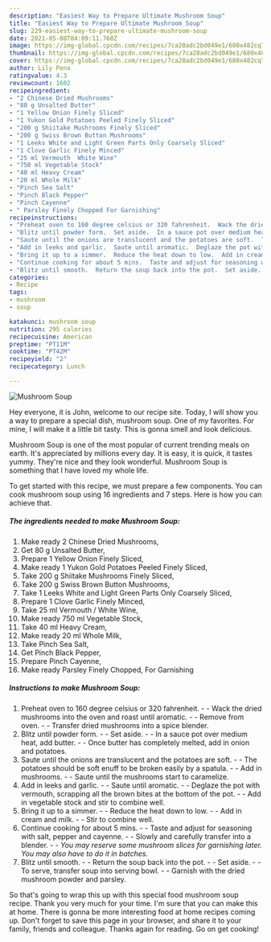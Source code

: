 ```yaml
---
description: "Easiest Way to Prepare Ultimate Mushroom Soup"
title: "Easiest Way to Prepare Ultimate Mushroom Soup"
slug: 229-easiest-way-to-prepare-ultimate-mushroom-soup
date: 2021-05-08T04:09:11.760Z
image: https://img-global.cpcdn.com/recipes/7ca28adc2bd049e1/680x482cq70/mushroom-soup-recipe-main-photo.jpg
thumbnail: https://img-global.cpcdn.com/recipes/7ca28adc2bd049e1/680x482cq70/mushroom-soup-recipe-main-photo.jpg
cover: https://img-global.cpcdn.com/recipes/7ca28adc2bd049e1/680x482cq70/mushroom-soup-recipe-main-photo.jpg
author: Lily Pena
ratingvalue: 4.3
reviewcount: 1602
recipeingredient:
- "2 Chinese Dried Mushrooms"
- "80 g Unsalted Butter"
- "1 Yellow Onion Finely Sliced"
- "1 Yukon Gold Potatoes Peeled Finely Sliced"
- "200 g Shiitake Mushrooms Finely Sliced"
- "200 g Swiss Brown Button Mushrooms"
- "1 Leeks White and Light Green Parts Only Coarsely Sliced"
- "1 Clove Garlic Finely Minced"
- "25 ml Vermouth  White Wine"
- "750 ml Vegetable Stock"
- "40 ml Heavy Cream"
- "20 ml Whole Milk"
- "Pinch Sea Salt"
- "Pinch Black Pepper"
- "Pinch Cayenne"
- " Parsley Finely Chopped For Garnishing"
recipeinstructions:
- "Preheat oven to 160 degree celsius or 320 fahrenheit.  Wack the dried mushrooms into the oven and roast until aromatic.  Remove from oven.  Transfer dried mushrooms into a spice blender."
- "Blitz until powder form.  Set aside.  In a sauce pot over medium heat, add butter.  Once butter has completely melted, add in onion and potatoes."
- "Saute until the onions are translucent and the potatoes are soft.  The potatoes should be soft enuff to be broken easily by a spatula.  Add in mushrooms.  Saute until the mushrooms start to caramelize."
- "Add in leeks and garlic.  Saute until aromatic.  Deglaze the pot with vermouth, scrapping all the brown bites at the bottom of the pot.  Add in vegetable stock and stir to combine well."
- "Bring it up to a simmer.  Reduce the heat down to low.  Add in cream and milk.  Stir to combine well."
- "Continue cooking for about 5 mins.  Taste and adjust for seasoning with salt, pepper and cayenne.  Slowly and carefully transfer into a blender.  *You may reserve some mushroom slices for garnishing later. You may also have to do it in batches.*"
- "Blitz until smooth.  Return the soup back into the pot.  Set aside.  To serve, transfer soup into serving bowl.  Garnish with the dried mushroom powder and parsley."
categories:
- Recipe
tags:
- mushroom
- soup

katakunci: mushroom soup 
nutrition: 295 calories
recipecuisine: American
preptime: "PT11M"
cooktime: "PT42M"
recipeyield: "2"
recipecategory: Lunch

---
```



![Mushroom Soup](https://img-global.cpcdn.com/recipes/7ca28adc2bd049e1/680x482cq70/mushroom-soup-recipe-main-photo.jpg)

Hey everyone, it is John, welcome to our recipe site. Today, I will show you a way to prepare a special dish, mushroom soup. One of my favorites. For mine, I will make it a little bit tasty. This is gonna smell and look delicious.

Mushroom Soup is one of the most popular of current trending meals on earth. It's appreciated by millions every day. It is easy, it is quick, it tastes yummy. They're nice and they look wonderful. Mushroom Soup is something that I have loved my whole life.




To get started with this recipe, we must prepare a few components. You can cook mushroom soup using 16 ingredients and 7 steps. Here is how you can achieve that.

<!--inarticleads1-->

##### The ingredients needed to make Mushroom Soup:

1. Make ready 2 Chinese Dried Mushrooms,
1. Get 80 g Unsalted Butter,
1. Prepare 1 Yellow Onion Finely Sliced,
1. Make ready 1 Yukon Gold Potatoes Peeled Finely Sliced,
1. Take 200 g Shiitake Mushrooms Finely Sliced,
1. Take 200 g Swiss Brown Button Mushrooms,
1. Take 1 Leeks White and Light Green Parts Only Coarsely Sliced,
1. Prepare 1 Clove Garlic Finely Minced,
1. Take 25 ml Vermouth / White Wine,
1. Make ready 750 ml Vegetable Stock,
1. Take 40 ml Heavy Cream,
1. Make ready 20 ml Whole Milk,
1. Take Pinch Sea Salt,
1. Get Pinch Black Pepper,
1. Prepare Pinch Cayenne,
1. Make ready  Parsley Finely Chopped, For Garnishing




<!--inarticleads2-->

##### Instructions to make Mushroom Soup:

1. Preheat oven to 160 degree celsius or 320 fahrenheit. -  - Wack the dried mushrooms into the oven and roast until aromatic. -  - Remove from oven. -  - Transfer dried mushrooms into a spice blender.
1. Blitz until powder form. -  - Set aside. -  - In a sauce pot over medium heat, add butter. -  - Once butter has completely melted, add in onion and potatoes.
1. Saute until the onions are translucent and the potatoes are soft. -  - The potatoes should be soft enuff to be broken easily by a spatula. -  - Add in mushrooms. -  - Saute until the mushrooms start to caramelize.
1. Add in leeks and garlic. -  - Saute until aromatic. -  - Deglaze the pot with vermouth, scrapping all the brown bites at the bottom of the pot. -  - Add in vegetable stock and stir to combine well.
1. Bring it up to a simmer. -  - Reduce the heat down to low. -  - Add in cream and milk. -  - Stir to combine well.
1. Continue cooking for about 5 mins. -  - Taste and adjust for seasoning with salt, pepper and cayenne. -  - Slowly and carefully transfer into a blender. -  - *You may reserve some mushroom slices for garnishing later. You may also have to do it in batches.*
1. Blitz until smooth. -  - Return the soup back into the pot. -  - Set aside. -  - To serve, transfer soup into serving bowl. -  - Garnish with the dried mushroom powder and parsley.




So that's going to wrap this up with this special food mushroom soup recipe. Thank you very much for your time. I'm sure that you can make this at home. There is gonna be more interesting food at home recipes coming up. Don't forget to save this page in your browser, and share it to your family, friends and colleague. Thanks again for reading. Go on get cooking!
